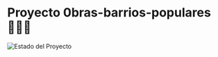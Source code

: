 # Proyecto 0bras-barrios-populares 👷🏻🪏

![Estado del Proyecto](https://img.shields.io/badge/STATUS-EN_PROGRESO-orange)
